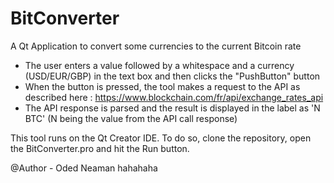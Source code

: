 # BitConverter
A Qt Application to convert some currencies to the current Bitcoin rate

- The user enters a value followed by a whitespace and a currency (USD/EUR/GBP)  in the text box and then clicks the "PushButton" button
- When the button is pressed, the tool makes a request to the API as described here : https://www.blockchain.com/fr/api/exchange_rates_api
- The API response is parsed and the result is displayed in the label as 'N BTC' (N being the value from the API call response)

This tool runs on the Qt Creator IDE.
To do so, clone the repository, open the BitConverter.pro and hit the Run button.

@Author - Oded Neaman
hahahaha
